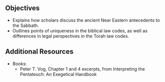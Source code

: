 ---
---

## Objectives

- Explains how scholars discuss the ancient Near Eastern antecedents to the Sabbath.
- Outlines points of uniqueness in the biblical law codes, as well as differences in legal perspectives in the Torah law codes.

## Additional Resources

- Books:
  - Peter T. Vog, Chapter 1 and 4 excerpts, from Interpreting the Pentateuch: An Exegetical Handbook

